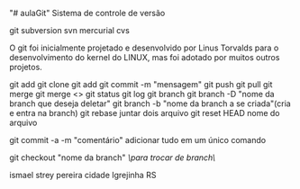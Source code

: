 "# aulaGit" 
Sistema de controle de versão


  git
  subversion
  svn
  mercurial
  cvs

O git foi inicialmente projetado e desenvolvido por Linus Torvalds para o desenvolvimento do kernel do LINUX, mas foi adotado por muitos outros projetos.

git add
git clone
git add
git commit -m "mensagem"
git push
git pull
git merge
git merge <<nome da branche>>
git status
git log
git branch
git branch -D "nome da branch que deseja deletar"
git branch -b "nome da branch a se criada"(cria e entra na branch)
git rebase juntar dois arquivo 
git reset HEAD nome do arquivo

git commit -a -m "comentário" adicionar tudo em um único comando

git checkout "nome da branch" *\\para trocar de branch\\*



ismael strey pereira
cidade Igrejinha RS